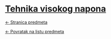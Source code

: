 # [Tehnika visokog napona](https://www.github.com/studosi-fer/TVN)
[<- Stranica predmeta](https://www.fer.unizg.hr/predmet/tvn)

[<- Povratak na listu predmeta](https://www.github.com/studosi/FER)